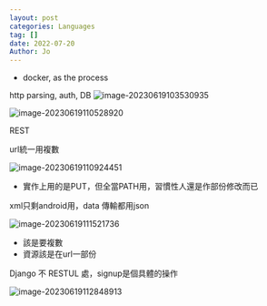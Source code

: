 ```yaml
---
layout: post
categories: Languages
tag: []
date: 2022-07-20
Author: Jo
---
```




- docker, as the process





http parsing, auth, DB
![image-20230619103530935](https://p.ipic.vip/yhi6ta.png)





![image-20230619110528920](https://p.ipic.vip/hiqhie.png)

REST 

url統一用複數



![image-20230619110924451](https://p.ipic.vip/qf8cay.png)

- 實作上用的是PUT，但全當PATH用，習慣性人還是作部份修改而已





xml只剩android用，data 傳輸都用json



![image-20230619111521736](https://p.ipic.vip/yu1ll1.png)

- 該是要複數
- 資源該是在url一部份



Django 不 RESTUL 處，signup是個具體的操作

![image-20230619112848913](https://p.ipic.vip/ocfy1w.png)